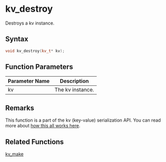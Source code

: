 
# kv_destroy

Destroys a kv instance.

## Syntax

```cpp
void kv_destroy(kv_t* kv);
```

## Function Parameters

Parameter Name | Description
--- | ---
kv | The kv instance.

## Remarks

This function is a part of the kv (key-value) serialization API. You can read more about [how this all works here](https://github.com/RandyGaul/cute_framework/tree/master/docs/graphics/serialization).

## Related Functions
  
[kv_make](https://github.com/RandyGaul/cute_framework/blob/master/docs/graphics/image/kv_make.md)  
